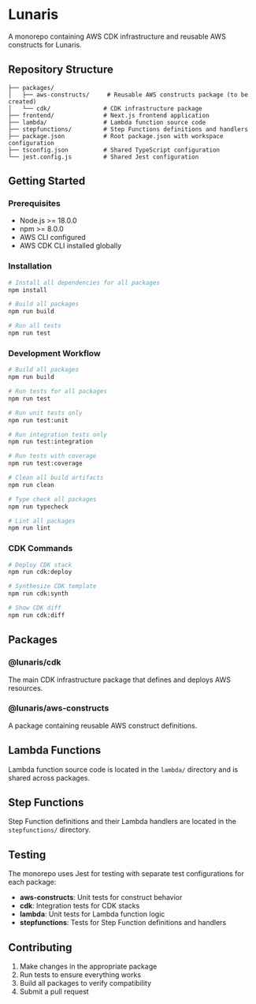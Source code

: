 # Lunaris

A monorepo containing AWS CDK infrastructure and reusable AWS constructs for Lunaris.

## Repository Structure

```
├── packages/
│   ├── aws-constructs/     # Reusable AWS constructs package (to be created)
│   └── cdk/               # CDK infrastructure package
├── frontend/              # Next.js frontend application
├── lambda/                # Lambda function source code
├── stepfunctions/         # Step Functions definitions and handlers
├── package.json           # Root package.json with workspace configuration
├── tsconfig.json          # Shared TypeScript configuration
└── jest.config.js         # Shared Jest configuration
```

## Getting Started

### Prerequisites

- Node.js >= 18.0.0
- npm >= 8.0.0
- AWS CLI configured
- AWS CDK CLI installed globally

### Installation

```bash
# Install all dependencies for all packages
npm install

# Build all packages
npm run build

# Run all tests
npm run test
```

### Development Workflow

```bash
# Build all packages
npm run build

# Run tests for all packages
npm run test

# Run unit tests only
npm run test:unit

# Run integration tests only
npm run test:integration

# Run tests with coverage
npm run test:coverage

# Clean all build artifacts
npm run clean

# Type check all packages
npm run typecheck

# Lint all packages
npm run lint
```

### CDK Commands

```bash
# Deploy CDK stack
npm run cdk:deploy

# Synthesize CDK template
npm run cdk:synth

# Show CDK diff
npm run cdk:diff
```

## Packages

### @lunaris/cdk

The main CDK infrastructure package that defines and deploys AWS resources.

### @lunaris/aws-constructs

A package containing reusable AWS construct definitions.

## Lambda Functions

Lambda function source code is located in the `lambda/` directory and is shared across packages.

## Step Functions

Step Function definitions and their Lambda handlers are located in the `stepfunctions/` directory.

## Testing

The monorepo uses Jest for testing with separate test configurations for each package:

- **aws-constructs**: Unit tests for construct behavior
- **cdk**: Integration tests for CDK stacks
- **lambda**: Unit tests for Lambda function logic
- **stepfunctions**: Tests for Step Function definitions and handlers

## Contributing

1. Make changes in the appropriate package
2. Run tests to ensure everything works
3. Build all packages to verify compatibility
4. Submit a pull request